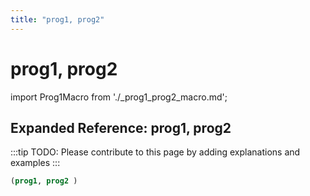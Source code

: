 ```yaml
---
title: "prog1, prog2"
---
```


# prog1, prog2

import Prog1Macro from './_prog1_prog2_macro.md';

<Prog1Macro />

## Expanded Reference: prog1, prog2

:::tip
TODO: Please contribute to this page by adding explanations and examples
:::

```lisp
(prog1, prog2 )
```
